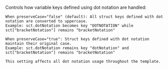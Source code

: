 Controls how variable keys defined using dot notation are handled:
	
	When preserveCase="false" (default): All struct keys defined with dot notation are converted to uppercase.
	Example: sct.dotNotation becomes key "DOTNOTATION" while sct["bracketNotation"] remains "bracketNotation"
	
	When preserveCase="true": Struct keys defined with dot notation maintain their original case.
	Example: sct.dotNotation remains key "dotNotation" and sct["bracketNotation"] remains "bracketNotation"
	
	This setting affects all dot notation usage throughout the template.